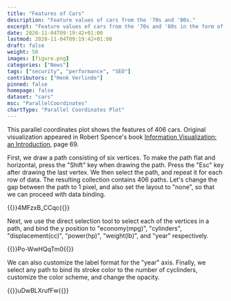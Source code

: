 ```yaml
---
title: "Features of Cars"
description: "Feature values of cars from the '70s and '80s."
excerpt: "Feature values of cars from the '70s and '80s in the form of a parallel coordinates plot."
date: 2020-11-04T09:19:42+01:00
lastmod: 2020-11-04T09:19:42+01:00
draft: false
weight: 50
images: [figure.png]
categories: ["News"]
tags: ["security", "performance", "SEO"]
contributors: ["Henk Verlinde"]
pinned: false
homepage: false
dataset: "cars"
msc: "ParallelCoordinates"
chartType: "Parallel Coordinates Plot"
---
```

This parallel coordinates plot shows the features of 406 cars. Original visualization appeared in Robert Spence's book [Information Visualization: an Introduction](https://books.google.com/books?id=uOosBQAAQBAJ&dq=406+cars+visualization&source=gbs_navlinks_s), page 69.

First, we draw a path consisting of six vertices. To make the path flat and horizontal, press the "Shift" key when drawing the path. Press the "Esc" key after drawing the last vertex. We then select the path, and repeat it for each row of data. The resulting collection contains 406 paths. Let's change the gap between the path to 1 pixel, and also set the layout to "none", so that we can proceed with data binding. 

{{<demo-video>}}4MFzxB_CCqc{{</demo-video>}}

<!-- {{< rawhtml >}} 
<video width=700px class="tutorial-video" controls>
    <source src="/videos/gallery/pcp-1.mov" type="video/mp4">
    Your browser does not support the video tag.  
</video>
{{< /rawhtml >}} -->

Next, we use the direct selection tool to select each of the vertices in a path, and bind the y position to "economy(mpg)", "cylinders", "displacement(cc)", "power(hp)", "weight(lb)", and "year" respectively.   

{{<demo-video>}}Po-WwHQqTm0{{</demo-video>}}

<!-- {{< rawhtml >}} 
<video width=700px class="tutorial-video" controls>
    <source src="/videos/gallery/pcp-2.mov" type="video/mp4">
    Your browser does not support the video tag.  
</video>
{{< /rawhtml >}} -->

We can also customize the label format for the "year" axis. Finally, we select any path to bind its stroke color to the number of cyclinders, customize the color scheme, and change the opacity. 

{{<demo-video>}}uDwBLXrufFw{{</demo-video>}}

<!-- {{< rawhtml >}} 
<video width=700px class="tutorial-video" controls>
    <source src="/videos/gallery/pcp-3.mov" type="video/mp4">
    Your browser does not support the video tag.  
</video>
{{< /rawhtml >}} -->